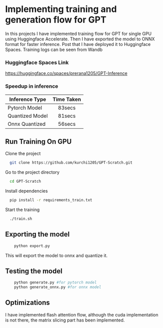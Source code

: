 
# Implementing training and generation flow for GPT

In this projects I have implemented training flow for GPT for single GPU using Huggingface Accelerate. Then I have exported the model to ONNX format for faster inference. Post that I have deployed it to Huggingface Spaces. Training logs can be seen from Wandb

### Huggingface Spaces Link
https://huggingface.co/spaces/prerana1205/GPT-Inference

### Speedup in inference

| Inference Type        | Time Taken           |
| ------------- |:-------------:|
| Pytorch Model     | 83secs |
| Quantized Model     | 81secs      |
| Onnx Quantized | 56secs      |


## Run Training On GPU

Clone the project

```bash
  git clone https://github.com/kurchi1205/GPT-Scratch.git
```

Go to the project directory

```bash
  cd GPT-Scratch
```

Install dependencies

```bash
  pip install -r requirements_train.txt
```

Start the training

```bash
  ./train.sh
```

## Exporting the model 

```bash
    python export.py
```
This will export the model to onnx and quantize it.

## Testing the model
```bash
    python generate.py #for pytorch model
    python generate_onnx.py #for onnx model
```




## Optimizations

I have implemented flash attention flow, although the cuda implementation is not there, the matrix slicing part has been implemented.

